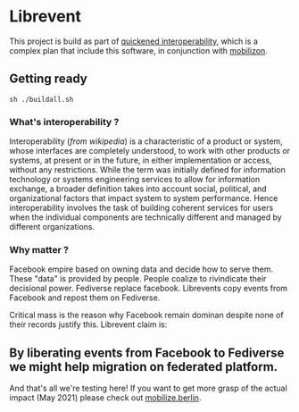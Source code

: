 # Librevent 

This project is build as part of [quickened interoperability](https://quickened.interoperability.tracking.exposed), which is a complex plan that include this software, in conjunction with [mobilizon](https://joinmobilizon.org). 

## Getting ready

    sh ./buildall.sh

### What's interoperability ? 

Interoperability (_from wikipedia_) is a characteristic of a product or system, whose interfaces are completely understood, to work with other products or systems, at present or in the future, in either implementation or access, without any restrictions. While the term was initially defined for information technology or systems engineering services to allow for information exchange, a broader definition takes into account social, political, and organizational factors that impact system to system performance. Hence interoperability involves the task of building coherent services for users when the individual components are technically different and managed by different organizations.

### Why matter ?

Facebook empire based on owning data and decide how to serve them. These "data" is provided by people. People coalize to rivindicate their decisional power. Fediverse replace facebook. Librevents copy events from Facebook and repost them on Fediverse. 

Critical mass is the reason why Facebook remain dominan despite none of their records justify this. Librevent claim is:

## By liberating events from Facebook to Fediverse we might help migration on federated platform.

And that's all we're testing here! If you want to get more grasp of the actual impact (May 2021) please check out [mobilize.berlin](https://mobilize.berlin).

